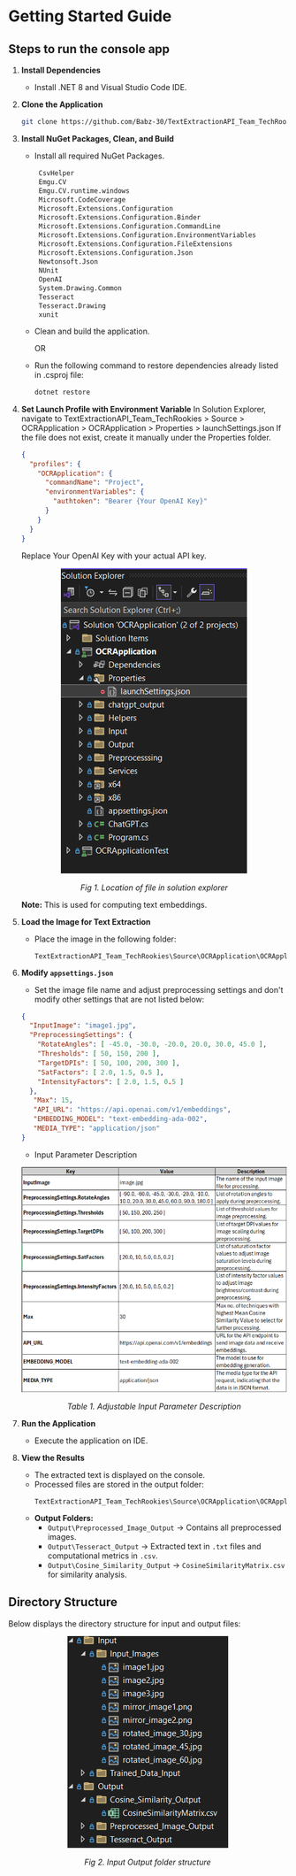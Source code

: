 # Getting Started Guide

## Steps to run the console app

1. **Install Dependencies**
   - Install .NET 8 and Visual Studio Code IDE.

2. **Clone the Application**
   ```sh
   git clone https://github.com/Babz-30/TextExtractionAPI_Team_TechRookies.git
   ```

3. **Install NuGet Packages, Clean, and Build**
   - Install all required NuGet Packages.
     ```
      CsvHelper
      Emgu.CV
      Emgu.CV.runtime.windows
      Microsoft.CodeCoverage
      Microsoft.Extensions.Configuration
      Microsoft.Extensions.Configuration.Binder
      Microsoft.Extensions.Configuration.CommandLine
      Microsoft.Extensions.Configuration.EnvironmentVariables
      Microsoft.Extensions.Configuration.FileExtensions
      Microsoft.Extensions.Configuration.Json
      Newtonsoft.Json
      NUnit
      OpenAI
      System.Drawing.Common
      Tesseract
      Tesseract.Drawing
      xunit
     ```
   - Clean and build the application.
     
     OR
     
   - Run the following command to restore dependencies already listed in .csproj file:
     ```sh
     dotnet restore
     ```

4. **Set Launch Profile with Environment Variable**
   In Solution Explorer, navigate to TextExtractionAPI_Team_TechRookies > Source > OCRApplication > OCRApplication > Properties > launchSettings.json
   If the file does not exist, create it manually under the Properties folder.
   ```json
   {
     "profiles": {
       "OCRApplication": {
         "commandName": "Project",
         "environmentVariables": {
           "authtoken": "Bearer {Your OpenAI Key}"
         }
       }
     }
   }
   ```
   Replace Your OpenAI Key with your actual API key.

   <p align="center">
   <img src="../document_images/envprop.png" alt="envprop">
   </p>
   <p align="center"><i>Fig 1. Location of file in solution explorer</i></p>
   
   **Note:** This is used for computing text embeddings.

6. **Load the Image for Text Extraction**
   - Place the image in the following folder:
     ```
     TextExtractionAPI_Team_TechRookies\Source\OCRApplication\OCRApplication\Input\Input_Images
     ```

7. **Modify `appsettings.json`**
   - Set the image file name and adjust preprocessing settings and don't modify other settings that are not listed below:
   ```json
   {
     "InputImage": "image1.jpg",
     "PreprocessingSettings": {
       "RotateAngles": [ -45.0, -30.0, -20.0, 20.0, 30.0, 45.0 ],
       "Thresholds": [ 50, 150, 200 ],
       "TargetDPIs": [ 50, 100, 200, 300 ],
       "SatFactors": [ 2.0, 1.5, 0.5 ],
       "IntensityFactors": [ 2.0, 1.5, 0.5 ]
     },
      "Max": 15,
      "API_URL": "https://api.openai.com/v1/embeddings",
      "EMBEDDING_MODEL": "text-embedding-ada-002",
      "MEDIA_TYPE": "application/json"
   }
   ```
   - Input Parameter Description
     
   <p align="center">
      <img src="/Documentation/document_images/InputParameters.png" alt="inputParameters">
   </p>
   <p align="center"><i>Table 1. Adjustable Input Parameter Description</i></p>


8. **Run the Application**
   - Execute the application on IDE.

9. **View the Results**
   - The extracted text is displayed on the console.
   - Processed files are stored in the output folder:
     ```
     TextExtractionAPI_Team_TechRookies\Source\OCRApplication\OCRApplication\Output
     ```
   - **Output Folders:**
     - `Output\Preprocessed_Image_Output` → Contains all preprocessed images.
     - `Output\Tesseract_Output` → Extracted text in `.txt` files and computational metrics in `.csv`.
     - `Output\Cosine_Similarity_Output` → `CosineSimilarityMatrix.csv` for similarity analysis.

## Directory Structure
   Below displays the directory structure for input and output files:

   <p align="center">
   <img src="../document_images/InputOutput.png" alt="IOFolder">
   </p>
   <p align="center"><i>Fig 2. Input Output folder structure</i></p>

